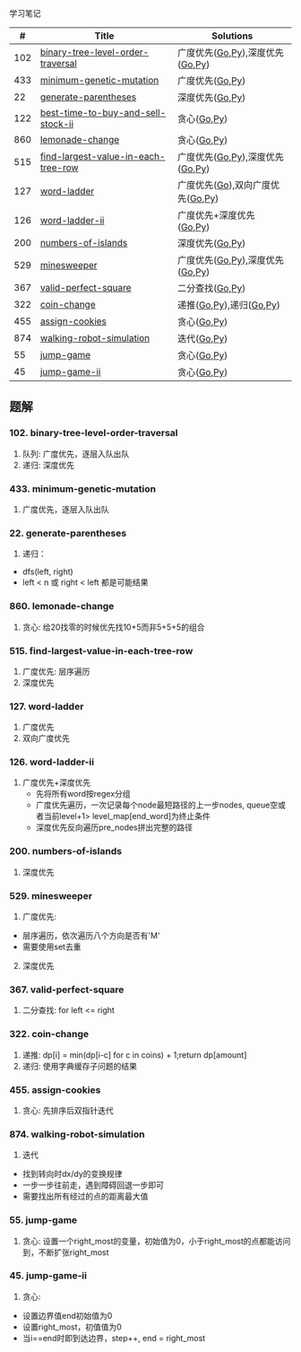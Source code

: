 学习笔记

|#|Title|Solutions|
|---|---|------|
|102|[binary-tree-level-order-traversal](https://leetcode-cn.com/problems/binary-tree-level-order-traversal) | 广度优先([Go](102/binary_tree_level_order_traversal.go),[Py](102/binary_tree_level_order_traversal.py)),深度优先([Go](102/binary_tree_level_order_traversal2.go),[Py](102/binary_tree_level_order_traversal2.py))|
|433|[minimum-genetic-mutation](https://leetcode-cn.com/problems/minimum-genetic-mutation) | 广度优先([Go](433/minimum_genetic_mutation.go),[Py](433/minimum_genetic_mutation.py))|
|22|[generate-parentheses](https://leetcode-cn.com/problems/generate-parentheses) | 深度优先([Go](22/generate_parentheses.go),[Py](22/generate_parentheses.go))|
|122|[best-time-to-buy-and-sell-stock-ii](https://leetcode-cn.com/problems/best-time-to-buy-and-sell-stock-ii) | 贪心([Go](122/best_time_to_buy_and_sell_stock_ii.go),[Py](122/best_time_to_buy_and_sell_stock_ii.py))|
|860|[lemonade-change](https://leetcode-cn.com/problems/lemonade-change) | 贪心([Go](860/lemonade_change.go),[Py](860/lemonade_change.py))|
|515|[find-largest-value-in-each-tree-row](https://leetcode-cn.com/problems/find-largest-value-in-each-tree-row) | 广度优先([Go](515/find_largest_value_in_each_tree_row.go),[Py](515/find_largest_value_in_each_tree_row.py)),深度优先([Go](515/find_largest_value_in_each_tree_row2.go),[Py](515/find_largest_value_in_each_tree_row2.py))|
|127|[word-ladder](https://leetcode-cn.com/problems/word-ladder) | 广度优先([Go](127/word_ladder.go)),双向广度优先([Go](127/word_ladder2.go),[Py](127/word_ladder2.py))|
|126|[word-ladder-ii](https://leetcode-cn.com/problems/word-ladder-ii) | 广度优先+深度优先([Go](126/word_ladder_ii.go),[Py](126/word_ladder_ii.py))|
|200|[numbers-of-islands](https://leetcode-cn.com/problems/numbers-of-islands) | 深度优先([Go](200/number_of_islands.go),[Py](200/number_of_islands.py))|
|529|[minesweeper](https://leetcode-cn.com/problems/minesweeper) | 广度优先([Go](529/minesweeper.go),[Py](529/minesweeper.py)),深度优先([Go](529/minesweeper2.go),[Py](529/minesweeper2.py))|
|367|[valid-perfect-square](https://leetcode-cn.com/problems/valid-perfect-square) | 二分查找([Go](367/valid_perfect_square.go),[Py](367/valid_perfect_square.go))|
|322|[coin-change](https://leetcode-cn.com/problems/coin-change) | 递推([Go](322/coin_change.go),[Py](322/coin_change.py)),递归([Go](322/coin_change2.go),[Py](322/coin_change2.py))|
|455|[assign-cookies](https://leetcode-cn.com/problems/assign-cookies) | 贪心([Go](455/assign_cookies.go),[Py](455/assign_cookies.py))|
|874|[walking-robot-simulation](https://leetcode-cn.com/problems/walking-robot-simulation) | 迭代([Go](874/walking_robot_simulation.go),[Py](874/walking_robot_simulation.py))|
|55|[jump-game](https://leetcode-cn.com/problems/jump-game) | 贪心([Go](55/jump_game.go),[Py](55/jump_game.py))|
|45|[jump-game-ii](https://leetcode-cn.com/problems/jump-game-ii) | 贪心([Go](45/jump_game_ii.go),[Py](45/jump_game_ii.py))|


## 题解

### 102. binary-tree-level-order-traversal

1. 队列: 广度优先，逐层入队出队
2. 递归: 深度优先


### 433. minimum-genetic-mutation

1. 广度优先，逐层入队出队

### 22. generate-parentheses

1. 递归：
  - dfs(left, right)
  - left < n 或 right < left 都是可能结果

### 860. lemonade-change

1. 贪心: 给20找零的时候优先找10+5而非5+5+5的组合

### 515. find-largest-value-in-each-tree-row

1. 广度优先: 层序遍历
2. 深度优先

### 127. word-ladder

1. 广度优先
2. 双向广度优先

### 126. word-ladder-ii

1. 广度优先+深度优先
    - 先将所有word按regex分组
    - 广度优先遍历，一次记录每个node最短路径的上一步nodes, queue空或者当前level+1> level_map[end_word]为终止条件
    - 深度优先反向遍历pre_nodes拼出完整的路径
    
### 200. numbers-of-islands

1. 深度优先

### 529. minesweeper

1. 广度优先: 
  - 层序遍历，依次遍历八个方向是否有'M'
  - 需要使用set去重
2. 深度优先


### 367. valid-perfect-square

1. 二分查找: for left <= right

### 322. coin-change

1. 递推: dp[i] = min(dp[i-c] for c in coins) + 1;return dp[amount]
2. 递归: 使用字典缓存子问题的结果

### 455. assign-cookies

1. 贪心: 先排序后双指针迭代

### 874. walking-robot-simulation

1. 迭代
 - 找到转向时dx/dy的变换规律
 - 一步一步往前走，遇到障碍回退一步即可 
 - 需要找出所有经过的点的距离最大值
 
### 55. jump-game

1. 贪心: 设置一个right_most的变量，初始值为0，小于right_most的点都能访问到，不断扩张right_most

### 45. jump-game-ii

1. 贪心: 
  - 设置边界值end初始值为0
  - 设置right_most，初值值为0
  - 当i==end时即到达边界，step++, end = right_most